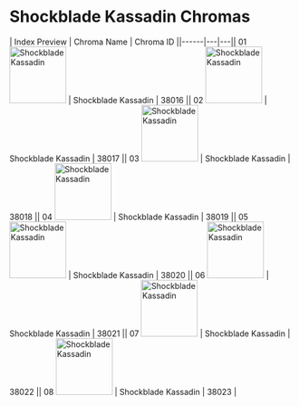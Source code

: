 # Shockblade Kassadin Chromas

| Index  Preview | Chroma Name | Chroma ID ||------|---|---|| 01  <img src='https://raw.communitydragon.org/latest/plugins/rcp-be-lol-game-data/global/default/v1/champion-chroma-images/38/38016.png' alt='Shockblade Kassadin' width='100'> | Shockblade Kassadin | 38016 || 02  <img src='https://raw.communitydragon.org/latest/plugins/rcp-be-lol-game-data/global/default/v1/champion-chroma-images/38/38017.png' alt='Shockblade Kassadin' width='100'> | Shockblade Kassadin | 38017 || 03  <img src='https://raw.communitydragon.org/latest/plugins/rcp-be-lol-game-data/global/default/v1/champion-chroma-images/38/38018.png' alt='Shockblade Kassadin' width='100'> | Shockblade Kassadin | 38018 || 04  <img src='https://raw.communitydragon.org/latest/plugins/rcp-be-lol-game-data/global/default/v1/champion-chroma-images/38/38019.png' alt='Shockblade Kassadin' width='100'> | Shockblade Kassadin | 38019 || 05  <img src='https://raw.communitydragon.org/latest/plugins/rcp-be-lol-game-data/global/default/v1/champion-chroma-images/38/38020.png' alt='Shockblade Kassadin' width='100'> | Shockblade Kassadin | 38020 || 06  <img src='https://raw.communitydragon.org/latest/plugins/rcp-be-lol-game-data/global/default/v1/champion-chroma-images/38/38021.png' alt='Shockblade Kassadin' width='100'> | Shockblade Kassadin | 38021 || 07  <img src='https://raw.communitydragon.org/latest/plugins/rcp-be-lol-game-data/global/default/v1/champion-chroma-images/38/38022.png' alt='Shockblade Kassadin' width='100'> | Shockblade Kassadin | 38022 || 08  <img src='https://raw.communitydragon.org/latest/plugins/rcp-be-lol-game-data/global/default/v1/champion-chroma-images/38/38023.png' alt='Shockblade Kassadin' width='100'> | Shockblade Kassadin | 38023 |